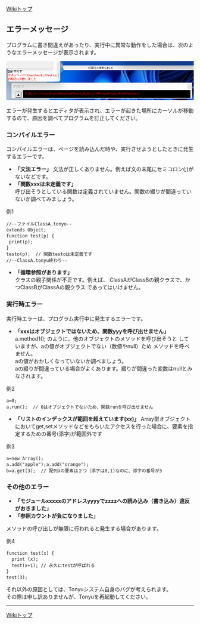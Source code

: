 
[Wikiトップ](./)

## エラーメッセージ

プログラムに書き間違えがあったり、実行中に異常な動作をした場合は、次のようなエラーメッセージが表示されます。  

![errwnd.png](./img/errwnd.png)

エラーが発生するとエディタが表示され、エラーが起きた場所にカーソルが移動するので、原因を調べてプログラムを訂正してください。  

### コンパイルエラー
コンパイルエラーは、ページを読み込んだ時や、実行させようとしたときに発生するエラーです。  

- **「文法エラー」**
文法が正しくありません。例えば文の末尾にセミコロン(;)がないなどです。
- **「関数xxxは未定義です」**  
呼び出そうとしている関数は定義されていません。関数の綴りが間違っていないか調べてみましょう。  

例1
```
//--ファイルClassA.tonyu--
extends Object;
function test(p) {
 print(p);
}
testo(p);  // 関数testoは未定義です
//--ClassA.tonyu終わり--
```
- **「循環参照があります」**  
クラスの親子関係が不正です。例えば、 ClassAがClassBの親クラスで、かつClassBがClassAの親クラス であってはいけません。  

### 実行時エラー
実行時エラーは、プログラム実行中に発生するエラーです。  

- **「xxxはオブジェクトではないため、関数yyyを呼び出せません」**
a.method1(); のように、他のオブジェクトのメソッドを呼び出そうと していますが、aの値がオブジェクトでない（数値やnull）ため メソッドを呼べません。  
aの値がおかしくなっていないか調べましょう。  
aの綴りが間違っている場合がよくあります。綴りが間違った変数はnullとみなされます。

例2
```
a=0;
a.run();  // 0はオブジェクトでないため、関数runを呼び出せません
```
- **「リストのインデックスが範囲を超えています(xx)」**
Array型オブジェクトにおいてget,setメソッドなどをもちいたアクセスを行った場合に、要素を指定するための番号(添字)が範囲外です

例3
```
a=new Array();
a.add("apple");a.add("orange");
b=a.get(3);  // 配列aの要素は２つ（添字は0,1)なのに、添字の番号が3
```
### その他のエラー
- **「モジュールxxxxxのアドレスyyyyでzzzzへの読み込み（書き込み）違反がおきました」**  
- **「参照カウントが負になりました」**  

メソッドの呼び出しが無限に行われると発生する場合があります。  

例4
```
function test(x) {
  print (x);
  test(x+1); // 永久にtestが呼ばれる
} 
test(3);
```
それ以外の原因としては、Tonyuシステム自身のバグが考えられます。  
その際は申し訳ありませんが、Tonyuを再起動してください。

***

[Wikiトップ](./)

